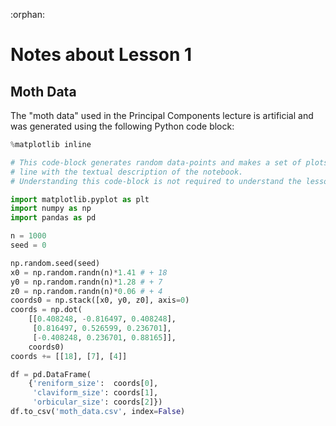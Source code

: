 :orphan:

# Notes about Lesson 1

## Moth Data

The "moth data" used in the Principal Components lecture is artificial and was
generated using the following Python code block:

```python
%matplotlib inline

# This code-block generates random data-points and makes a set of plots in
# line with the textual description of the notebook.
# Understanding this code-block is not required to understand the lesson.

import matplotlib.pyplot as plt
import numpy as np
import pandas as pd

n = 1000
seed = 0

np.random.seed(seed)
x0 = np.random.randn(n)*1.41 # + 18
y0 = np.random.randn(n)*1.28 # + 7
z0 = np.random.randn(n)*0.06 # + 4
coords0 = np.stack([x0, y0, z0], axis=0)
coords = np.dot(
    [[0.408248, -0.816497, 0.408248],
     [0.816497, 0.526599, 0.236701],
     [-0.408248, 0.236701, 0.88165]],
    coords0)
coords += [[18], [7], [4]]

df = pd.DataFrame(
    {'reniform_size':  coords[0],
     'claviform_size': coords[1],
     'orbicular_size': coords[2]})
df.to_csv('moth_data.csv', index=False)
```
